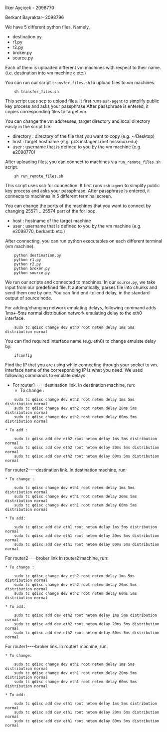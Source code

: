 İlker Ayçiçek - 2098770

Berkant Bayraktar- 2098796

We have 5 different python files. Namely,

* destination.py
* r1.py
* r2.py
* broker.py
* source.py

Each of them is  uploaded different vm machines with respect to their name.
(i.e. destination into vm machine `d` etc.)

You can run our  script `transfer_files.sh` to upload files to vm machines.

```
    sh transfer_files.sh
```
This script uses scp to upload files. It first runs `ssh-agent` to simplify
public key process and asks your passphrase.After passphrase is entered, it 
copies corresponding files to target vm.

You can change the vm addresses, target directory and local directory easily
in the script file.

* directory : directory of the file that you want to copy (e.g. ~/Desktop)
* host : target hostname {e.g. pc3.instageni.rnet.missouri.edu}
* user : username that is defined to you by the vm machine (e.g. e2098770)

After uploading files, you can connect to machines via 
`run_remote_files.sh` script.

```
    sh run_remote_files.sh
```
This script uses ssh for connection. It first runs `ssh-agent` to simplify
public key process and asks your passphrase. After passphrase is entered, it 
connects to machines in 5 different terminal screen.

You can change the ports of the machines that you want to connect by changing
25571 .. 25574 part of the for loop.

* host : hostname of the target machine
* user : username that is defined to you by the vm machine (e.g. e2098770, berkantb etc.)

After connecting, you can run python executables on each different terminal
(vm machine).

```
    python destination.py
    python r1.py
    python r2.py
    python broker.py
    python source.py
```
We run our scripts and connected to machines.
In our `source.py`, we take input from our predefined file. It automatically,
parses file into chunks and send them one by one. You can find end-to-end delay,
in the standard output of source node.

For adding/changing network emulating delays, following command adds 1ms+-5ms 
normal distribution network emulating delay to the eth0 interface.

```
    sudo tc qdisc change dev eth0 root netem delay 1ms 5ms distribution normal
```

You can find required interface name (e.g. eth0) to change emulate delay by:

```
    ifconfig
```

Find the IP that you are using while connecting through your socket to vm. 
Interface name of the corresponding IP is what you need.
We used following commands to emulate delays:

* For router1-----destination link. In destination machine, run:
    * To change :
```
    sudo tc qdisc change dev eth2 root netem delay 1ms 5ms distribution normal
    sudo tc qdisc change dev eth2 root netem delay 20ms 5ms distribution normal
    sudo tc qdisc change dev eth2 root netem delay 60ms 5ms distribution normal
```

    * To add :

```
    sudo tc qdisc add dev eth2 root netem delay 1ms 5ms distribution normal
    sudo tc qdisc add dev eth2 root netem delay 20ms 5ms distribution normal
    sudo tc qdisc add dev eth2 root netem delay 60ms 5ms distribution normal
```

 For router2----destination link. In destination machine, run:
   
    * To change :

```
    sudo tc qdisc change dev eth1 root netem delay 1ms 5ms distribution normal
    sudo tc qdisc change dev eth1 root netem delay 20ms 5ms distribution normal
    sudo tc qdisc change dev eth1 root netem delay 60ms 5ms distribution normal
```

    * To add:

```
    sudo tc qdisc add dev eth1 root netem delay 1ms 5ms distribution normal
    sudo tc qdisc add dev eth1 root netem delay 20ms 5ms distribution normal
    sudo tc qdisc add dev eth1 root netem delay 60ms 5ms distribution normal
```

 For router2----broker link In router2 machine, run:
  
    * To change :
```
    sudo tc qdisc change dev eth2 root netem delay 1ms 5ms distribution normal
    sudo tc qdisc change dev eth2 root netem delay 20ms 5ms distribution normal
    sudo tc qdisc change dev eth2 root netem delay 60ms 5ms distribution normal
```
 
    * To add:

```
    sudo tc qdisc add dev eth2 root netem delay 1ms 5ms distribution normal
    sudo tc qdisc add dev eth2 root netem delay 20ms 5ms distribution normal
    sudo tc qdisc add dev eth2 root netem delay 60ms 5ms distribution normal
```

 For router1----broker link. In router1 machine, run:
 
    * To change:

```
    sudo tc qdisc change dev eth1 root netem delay 1ms 5ms distribution normal
    sudo tc qdisc change dev eth1 root netem delay 20ms 5ms distribution normal
    sudo tc qdisc change dev eth1 root netem delay 60ms 5ms distribution normal
```

    * To add:

```
    sudo tc qdisc add dev eth1 root netem delay 1ms 5ms distribution normal
    sudo tc qdisc add dev eth1 root netem delay 20ms 5ms distribution normal
    sudo tc qdisc add dev eth1 root netem delay 60ms 5ms distribution normal
```

